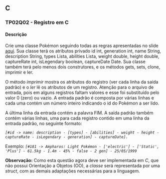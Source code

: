 ## C
### TP02Q02 - Registro em C
#### Descrição
Crie uma classe Pokémon seguindo todas as regras apresentadas no slide [aqui](https://github.com/icei-pucminas/aeds2/blob/master/aulas/u00\%20Nivelamento/unidade00l_nivelamento_introducaoOO.pdf). Sua classe terá os atributos privado id int, generation int, name String, description String, types Lista, abilities Lista, weight double, height double, captureRate int, isLegendary boolean, captureDate Date. Sua classe também terá pelo menos dois construtores, e os métodos gets, sets, clone, imprimir e ler.

O método *imprimir* mostra os atributos do registro (ver cada linha da saída padrão) e o *ler* lê os atributos de um registro. Atenção para o arquivo de entrada, pois em alguns registros faltam valores e esse foi substituído pelo valor 0 (zero) ou vazio. A entrada padrão é composta por várias linhas e cada uma contém um número inteiro indicando o id do Pokémon a ser lido.

A última linha da entrada contém a palavra FIM. A saída padrão também contém várias linhas, uma para cada registro contido em uma linha da entrada padrão, no seguinte formato:

*`[#id -> name: description - [types] - [abilities] - weight - height - captureRate - isLegendary - generation] - captureDate].`*

Exemplo: *`[#181 -> Ampharos: Light Pokémon - ['electric'] - ['Static', 'Plus'] - 61.5kg - 1.4m - 45% - false - 2 gen] - 25/05/1999`*

**Observação:** Como esta questão agora deve ser implementada em *C*, que não possui Orientação a Objetos (OO), a *classe* será representada por uma *struct*, com as demais adaptações necessárias para a linguagem.
